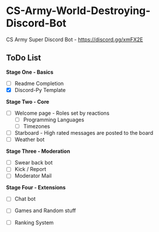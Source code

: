 # CS-Army-World-Destroying-Discord-Bot
CS Army Super Discord Bot - https://discord.gg/xmFX2E

## ToDo List

**Stage One - Basics**
 - [ ] Readme Completion
 - [x] Discord-Py Template

**Stage Two - Core**
 - [ ] Welcome page - Roles set by reactions
    - [ ] Programming Languages
    - [ ] Timezones 
 - [ ] Starboard - High rated messages are posted to the board
 - [ ] Weather bot

**Stage Three - Moderation**
 - [ ] Swear back bot
 - [ ] Kick / Report
 - [ ] Moderator Mail 

**Stage Four - Extensions**
 - [ ] Chat bot
 - [ ] Games and Random stuff
 - [ ] Ranking System
 
 
